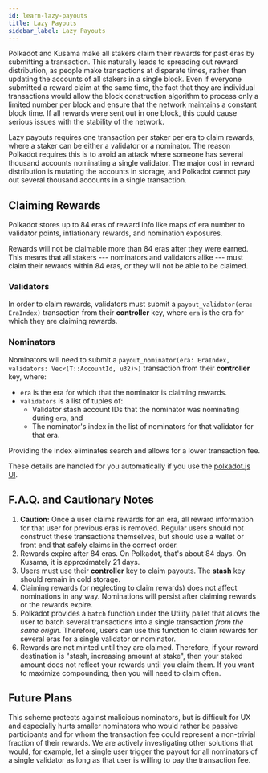 ```yaml
---
id: learn-lazy-payouts
title: Lazy Payouts
sidebar_label: Lazy Payouts
---
```


Polkadot and Kusama make all stakers claim their rewards for past eras by submitting a transaction. This naturally leads to spreading out reward distribution, as people make transactions at disparate times, rather than updating the accounts of all stakers in a single block. Even if everyone submitted a reward claim at the same time, the fact that they are individual transactions would allow the block construction algorithm to process only a limited number per block and ensure that the network maintains a constant block time. If all rewards were sent out in one block, this could cause serious issues with the stability of the network.

Lazy payouts requires one transaction per staker per era to claim rewards, where a staker can be either a validator or a nominator. The reason Polkadot requires this is to avoid an attack where someone has several thousand accounts nominating a single validator. The major cost in reward distribution is mutating the accounts in storage, and Polkadot cannot pay out several thousand accounts in a single transaction.

## Claiming Rewards

Polkadot stores up to 84 eras of reward info like maps of era number to validator points, inflationary rewards, and nomination exposures.

Rewards will not be claimable more than 84 eras after they were earned. This means that all stakers --- nominators and validators alike --- must claim their rewards within 84 eras, or they will not be able to be claimed.

### Validators

In order to claim rewards, validators must submit a `payout_validator(era: EraIndex)` transaction from their **controller** key, where `era` is the era for which they are claiming rewards.

### Nominators

Nominators will need to submit a `payout_nominator(era: EraIndex, validators: Vec<(T::AccountId, u32)>)` transaction from their **controller** key, where:

- `era` is the era for which that the nominator is claiming rewards.
- `validators` is a list of tuples of:
  - Validator stash account IDs that the nominator was nominating during `era`, and
  - The nominator's index in the list of nominators for that validator for that era.

Providing the index eliminates search and allows for a lower transaction fee.

These details are handled for you automatically if you use the [polkadot.js UI](https://polkadot.js.org/apps/#/staking/actions).

## F.A.Q. and Cautionary Notes

1. **Caution:** Once a user claims rewards for an era, all reward information for that user for previous eras is removed. Regular users should not construct these transactions themselves, but should use a wallet or front end that safely claims in the correct order.
1. Rewards expire after 84 eras. On Polkadot, that's about 84 days. On Kusama, it is approximately 21 days.
1. Users must use their **controller** key to claim payouts. The **stash** key should remain in cold storage.
1. Claiming rewards (or neglecting to claim rewards) does not affect nominations in any way. Nominations will persist after claiming rewards or the rewards expire.
1. Polkadot provides a `batch` function under the Utility pallet that allows the user to batch several transactions into a single transaction _from the same origin._ Therefore, users can use this function to claim rewards for several eras for a single validator or nominator.
1. Rewards are not minted until they are claimed. Therefore, if your reward destination is "stash, increasing amount at stake", then your staked amount does not reflect your rewards until you claim them. If you want to maximize compounding, then you will need to claim often.

## Future Plans

This scheme protects against malicious nominators, but is difficult for UX and especially hurts smaller nominators who would rather be passive participants and for whom the transaction fee could represent a non-trivial fraction of their rewards. We are actively investigating other solutions that would, for example, let a single user trigger the payout for all nominators of a single validator as long as that user is willing to pay the transaction fee.
